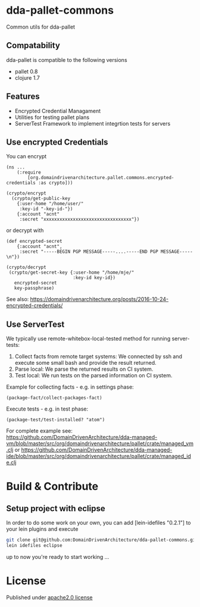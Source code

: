 # dda-pallet-commons
Common utils for dda-pallet

## Compatability
dda-pallet is compatible to the following versions
 * pallet 0.8
 * clojure 1.7

## Features
* Encrypted Credential Managament
* Utilities for testing pallet plans
* ServerTest Framework to implement integrtion tests for servers

## Use encrypted Credentials

You can encrypt
```
(ns ...
	(:require
  		[org.domaindrivenarchitecture.pallet.commons.encrypted-credentials :as crypto]))

(crypto/encrypt 
  (crypto/get-public-key 
    {:user-home "/home/user/" 
     :key-id "-key-id-"})
    {:account "acnt" 
     :secret "xxxxxxxxxxxxxxxxxxxxxxxxxxxxxxxxx"})
```
 

or decrypt with
```
(def encrypted-secret
	{:account "acnt",
	 :secret "-----BEGIN PGP MESSAGE-----....-----END PGP MESSAGE-----\n"})

(crypto/decrypt
 (crypto/get-secret-key {:user-home "/home/mje/"
                         :key-id key-id})
   encrypted-secret
   key-passphrase)
```


See also: https://domaindrivenarchitecture.org/posts/2016-10-24-encrypted-credentials/

## Use ServerTest
We typically use remote-whitebox-local-tested method for running server-tests:
1. Collect facts from remote target systems: We connected by ssh and execute some small bash and provide the result returned.
2. Parse local: We parse the returned results on CI system.
3. Test local: We run tests on the parsed information on CI system. 

Example for collecting facts - e.g. in settings phase:

```
(package-fact/collect-packages-fact)
```

Execute tests - e.g. in test phase:
```
(package-test/test-installed? "atom")
```

For complete example see: 
https://github.com/DomainDrivenArchitecture/dda-managed-vm/blob/master/src/org/domaindrivenarchitecture/pallet/crate/managed_vm.clj or 
https://github.com/DomainDrivenArchitecture/dda-managed-ide/blob/master/src/org/domaindrivenarchitecture/pallet/crate/managed_ide.clj 

# Build & Contribute
## Setup project with eclipse
In order to do some work on your own, you can add [lein-idefiles "0.2.1"] to your lein plugins and execute

```bash
git clone git@github.com:DomainDrivenArchitecture/dda-pallet-commons.git
lein idefiles eclipse
```

up to now you're ready to start working ...


# License
Published under [apache2.0 license](LICENSE.md)

